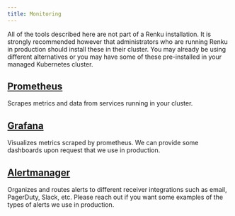 ```yaml
---
title: Monitoring
---
```


All of the tools described here are not part of a Renku installation.
It is strongly recommended however that administrators who are running
Renku in production should install these in their cluster. You may already
be using different alternatives or you may have some of these pre-installed
in your managed Kubernetes cluster.

## [Prometheus](https://prometheus.io/)

Scrapes metrics and data from services running in your cluster.

## [Grafana](https://grafana.com/)

Visualizes metrics scraped by prometheus. We can provide some dashboards
upon request that we use in production.

## [Alertmanager](https://github.com/prometheus/alertmanager)

Organizes and routes alerts to different receiver integrations
such as email, PagerDuty, Slack, etc. Please reach out if you want
some examples of the types of alerts we use in production.
